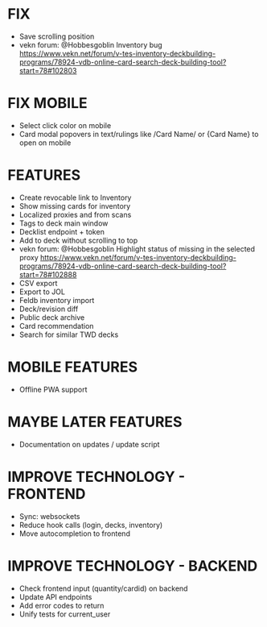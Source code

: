 # FIX
* Save scrolling position
* vekn forum: @Hobbesgoblin Inventory bug https://www.vekn.net/forum/v-tes-inventory-deckbuilding-programs/78924-vdb-online-card-search-deck-building-tool?start=78#102803

# FIX MOBILE
* Select click color on mobile
* Card modal popovers in text/rulings like /Card Name/ or {Card Name} to open on mobile

# FEATURES
* Create revocable link to Inventory
* Show missing cards for inventory
* Localized proxies and from scans
* Tags to deck main window
* Decklist endpoint + token
* Add to deck without scrolling to top
* vekn forum: @Hobbesgoblin Highlight status of missing in the selected proxy https://www.vekn.net/forum/v-tes-inventory-deckbuilding-programs/78924-vdb-online-card-search-deck-building-tool?start=78#102888
* CSV export
* Export to JOL
* Feldb inventory import
* Deck/revision diff
* Public deck archive
* Card recommendation
* Search for similar TWD decks

# MOBILE FEATURES
* Offline PWA support

# MAYBE LATER FEATURES
* Documentation on updates / update script

# IMPROVE TECHNOLOGY - FRONTEND
* Sync: websockets
* Reduce hook calls (login, decks, inventory)
* Move autocompletion to frontend

# IMPROVE TECHNOLOGY - BACKEND
* Check frontend input (quantity/cardid) on backend
* Update API endpoints
* Add error codes to return
* Unify tests for current_user
